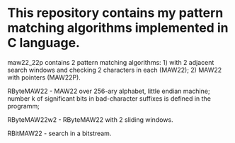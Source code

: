 # This repository contains my pattern matching algorithms implemented in C language.

maw22_22p contains 2 pattern matching algorithms: 1) with 2 adjacent search windows and checking 2 characters in each (MAW22); 2) MAW22 with pointers (MAW22P).

RByteMAW22 - MAW22 over 256-ary alphabet, little endian machine; number k of significant bits in bad-character suffixes is defined in the programm;

RByteMAW22w2 - RByteMAW22 with 2 sliding windows.

RBitMAW22 - search in a bitstream.
